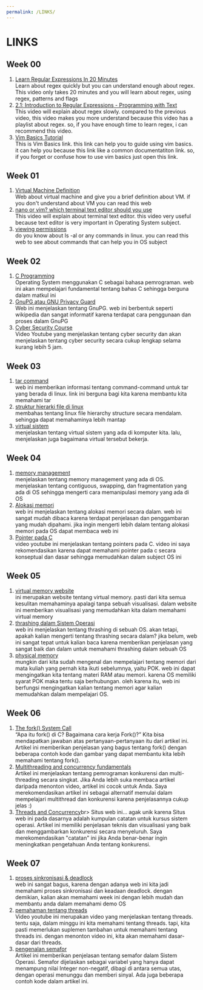 ```yaml
---
permalink: /LINKS/
---
```


# LINKS

## Week 00
1. [Learn Regular Expressions In 20 Minutes](https://www.youtube.com/watch?v=rhzKDrUiJVk)<br>
Learn about regex quickly but you can understand enough about regex. This video only takes 20 minutes and you will learn about regex, using regex, patterns and flags
2. [2.1: Introduction to Regular Expressions - Programming with Text](https://www.youtube.com/watch?v=7DG3kCDx53c)<br>
This video will explain about regex slowly. compared to the previous video, this video makes you more understand because this video has a playlist about regex. so, if you have enough time to learn regex, i can recommend this video.
3. [Vim Basics Tutorial](https://www.howtoforge.com/vim-basics#:~:text=Vim%20is%20a%20powerful%20text,editor%2C%20run%20the%20command%3A%20vim)<br>
This is Vim Basics link. this link can help you to guide using vim basics. it can help you because this link like a common documentatiton link. so, if you forget or confuse how to use vim basics just open this link.


## Week 01
1. [Virtual Machine Definition](https://www.stackpath.com/edge-academy/what-are-edge-vms/)<br>
Web about virtual machine and give you a brief definition about VM. if you don't understand about VM you can read this web
2. [nano or vim? which terminal text editor should you use](https://www.youtube.com/watch?v=vAwo7CLWlUc)<br>
This video will explain about terminal text editor. this video very useful because text editor is very important in Operating System subject.
3. [viewing permissions](https://www.youtube.com/watch?v=vAwo7CLWlUc)<br>
do you know about ls -al or any commands in linux. you can read this web to see about commands that can help you in OS subject 


## Week 02
1. [C Programming](https://www.researchgate.net/publication/342640273_Fundamentals_of_C_Programming)<br>
Operating System menggunakan C sebagai bahasa pemrograman. web ini akan mempelajari fundamental tentang bahas C sehingga berguna dalam matkul ini
2. [GnuPG atau GNU Privacy Guard](https://lms.onnocenter.or.id/wiki/index.php/GNU_Privacy_Guard)<br>
Web ini menjelaskan tentang GnuPG. web ini berbentuk seperti wikipedia dan sangat informatif karena terdapat cara penggunaan dan proses dalam GnuPG
3. [Cyber Security Course](https://www.youtube.com/watch?v=U_P23SqJaDc)<br>
Video Youtube yang menjelaskan tentang cyber security dan akan menjelaskan tentang cyber security secara cukup lengkap selama kurang lebih 5 jam.


## Week 03
1. [tar command](https://www.tecmint.com/18-tar-command-examples-in-linux/)<br>
web ini memberikan informasi tentang command-command untuk tar yang berada di linux. link ini berguna bagi kita karena membantu kita memahami tar
2. [struktur hierarki file di linux](https://www.geeksforgeeks.org/linux-file-hierarchy-structure/)<br>
membahas tentang linux file hierarchy structure secara mendalam. sehingga dapat memahaminya lebih mantap
3. [virtual sistem](https://opensource.com/article/19/3/virtual-filesystems-linux)<br>
menjelaskan tentang virtual sistem yang ada di komputer kita. lalu, menjelaskan juga bagaimana virtual tersebut bekerja.


## Week 04
1. [memory management](https://www.guru99.com/os-memory-management.html)<br>
menjelaskan tentang memory management yang ada di OS. menjelaskan tentang contiguous, swapping, dan fragmentation yang ada di OS sehingga mengerti cara memanipulasi memory yang ada di OS
2. [Alokasi memori](https://www.cs.uah.edu/~rcoleman/Common/C_Reference/MemoryAlloc.html)<br>
web ini menjelaskan tentang alokasi memori secara dalam. web ini sangat mudah dibaca karena terdapat penjelasan dan penggambaran yang mudah dipahami. jika ingin mengerti lebih dalam tentang alokasi memori pada OS dapat membaca web ini
3. [Pointer pada C](https://www.youtube.com/watch?v=f2i0CnUOniA)<br>
video youtube ini menjelaskan tentang pointers pada C. video ini saya rekomendasikan karena dapat memahami pointer pada c secara konseptual dan dasar sehingga memudahkan dalam subject OS ini


## Week 05
1. [virtual memory website](https://www.cs.uic.edu/~jbell/CourseNotes/OperatingSystems/9_VirtualMemory.html)<br>
ini merupakan website tentang virtual memory. pasti dari kita semua kesulitan memahaminya apalagi tanpa sebuah visualisasi. dalam website ini memberikan visualisasi yang memudahkan kita dalam memahami virtual memory
2. [thrashing dalam Sistem Operasi](https://www.studytonight.com/operating-system/thrashing-in-operating-system)<br>
web ini menjelaskan tentang thrashing di sebuah OS. akan tetapi, apakah kalian mengerti tentang thrashing secara dalam? jika belum, web ini sangat tepat untuk kalian baca karena memberikan penjelasan yang sangat baik dan dalam untuk memahami thrashing dalam sebuah OS
3. [physical memory](https://www.sciencedirect.com/topics/computer-science/physical-memory)<br>
mungkin dari kita sudah mengenal dan mempelajari tentang memori dari mata kuliah yang pernah kita ikuti sebelumnya, yaitu POK. web ini dapat mengingatkan kita tentang materi RAM atau memori. karena OS memiliki syarat POK maka tentu saja berhubungan. oleh karena itu, web ini berfungsi mengingatkan kalian tentang memori agar kalian memudahkan dalam mempelajari OS.

## Week 06
1. [The fork() System Call](https://www.csl.mtu.edu/cs4411.ck/www/NOTES/process/fork/create.html)<br>
“Apa itu fork() di C? Bagaimana cara kerja Fork()?” Kita bisa mendapatkan jawaban atas pertanyaan-pertanyaan itu dari artikel ini. Artikel ini memberikan penjelasan yang bagus tentang fork() dengan beberapa contoh kode dan gambar yang dapat membantu kita lebih memahami tentang fork().
2. [Multithreading and concurrency fundamentals](https://www.educative.io/blog/multithreading-and-concurrency-fundamentals)<br>
Artikel ini menjelaskan tentang pemrograman konkurensi dan multi-threading secara singkat. Jika Anda lebih suka membaca artikel daripada menonton video, artikel ini cocok untuk Anda. Saya merekomendasikan artikel ini sebagai alternatif memulai dalam mempelajari multithread dan konkurensi karena penjelasannya cukup jelas :)
3. [Threads and Concurrency](https://applied-programming.github.io/Operating-Systems-Notes/3-Threads-and-Concurrency/)br>
Situs web ini… agak unik karena Situs web ini pada dasarnya adalah kumpulan catatan untuk kursus sistem operasi. Artikel ini memiliki penjelasan teknis dan visualisasi yang baik dan menggambarkan konkurensi secara menyeluruh. Saya merekomendasikan "catatan" ini jika Anda benar-benar ingin meningkatkan pengetahuan Anda tentang konkurensi.

## Week 07
1. [proses sinkronisasi & deadlock](https://generalnote.com/Computer-Fundamental/Operation-System/Process-Synchronization.php)<br>
web ini sangat bagus, karena dengan adanya web ini kita jadi memahami proses sinkronisasi dan keadaan deadlock. dengan demikian, kalian akan memahami week ini dengan lebih mudah dan membantu anda dalam memahami demo OS
2. [pemahaman tentang threads](https://www.youtube.com/watch?v=LOfGJcVnvAk)<br>
Video youtube ini merupakan video yang menjelaskan tentang threads. tentu saja, dalam minggu ini kita memahami tentang threads. tapi, kita pasti memerlukan suplemen tambahan untuk memahami tentang threads ini. dengan menonton video ini, kita akan memahami dasar-dasar dari threads.
3. [pengenalan semafor](https://www.studytonight.com/operating-system/introduction-to-semaphores)<br>
Artikel ini memberikan penjelasan tentang semafor dalam Sistem Operasi. Semafor dijelaskan sebagai variabel yang hanya dapat menampung nilai Integer non-negatif, dibagi di antara semua utas, dengan operasi menunggu dan memberi sinyal. Ada juga beberapa contoh kode dalam artikel ini.
